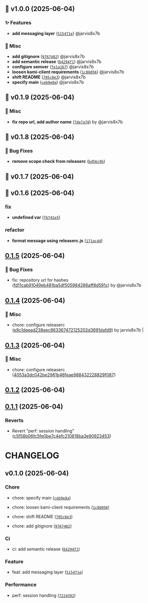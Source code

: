 ## 🚀 v1.0.0 (2025-06-04)


### ✨ Features

- **add messaging layer** ([`515471e`](dojo-messaging/commit/515471e903b19eac05e6b2a69a937f63c2b2d4b4)) @jarvis8x7b

### 🔧 Misc

- **add gitignore** ([`9767482`](dojo-messaging/commit/976748274ab54cc4b4a26a3fd2246fd3650136f2)) @jarvis8x7b
- **add semantic release** ([`64294f1`](dojo-messaging/commit/64294f1be2443ce79a40bd3f1ad88525e8ed1c10)) @jarvis8x7b
- **configure semver** ([`fe1a167`](dojo-messaging/commit/fe1a16731f33e672c7342e4c5ac0e940d90f2b00)) @jarvis8x7b
- **loosen kami-client requirements** ([`1c86056`](dojo-messaging/commit/1c86056462e3b47e17c1c283bfa78faf68dd22e4)) @jarvis8x7b
- **shift README** ([`705c8e3`](dojo-messaging/commit/705c8e33cc0c66a9f6613f09f5afa4ce2333db04)) @jarvis8x7b
- **specify main** ([`ceb9e8a`](dojo-messaging/commit/ceb9e8ae3b5dd6447aac9b6252d0729ffe46e6c3)) @jarvis8x7b

## 🚀 v0.1.9 (2025-06-04)


### 🔧 Misc

- **fix repo url, add author name** ([`7de7a78`](dojo-messaging/commit/7de7a783d502da3fecc3c3eba96a96da008a3831)) by @jarvis8x7b

## 🚀 v0.1.8 (2025-06-04)


### 🐛 Bug Fixes

- **remove scope check from releaserc** ([`bd56c9b`](dojo-messaging/commit/bd56c9b79e9e05204ca488440be5ef2677424d5c))

## 🚀 v0.1.7 (2025-06-04)

## 🚀 v0.1.6 (2025-06-04)


### fix

- **undefined var** ([`fb741e5`](dojo-messaging/commit/fb741e5fa602d0d8f095361e40f69ab2bfe91027))

### refactor

- **format message using releaserc.js** ([`171ac4d`](dojo-messaging/commit/171ac4d857454d4ad7e3265a172750a7fa29739a))

## [0.1.5](https://github.com/tensorplex-labs/dojo-messaging/compare/v0.1.4...v0.1.5) (2025-06-04)

### 🐛 Bug Fixes

* fix: repository url for hashes ([fd11cab91049eb481ba5df505984286aff8d591c](https://github.com/tensorplex-labs/dojo-messaging/commit/fd11cab91049eb481ba5df505984286aff8d591c)) by @jarvis8x7b

## [0.1.4](https://github.com/tensorplex-labs/dojo-messaging/compare/v0.1.3...v0.1.4) (2025-06-04)

### 🔧 Misc

* chore: configure releaserc ([e9c1deead238eec863367472125202d3691dafd9](/commit/e9c1deead238eec863367472125202d3691dafd9)) by jarvis8x7b |

## [0.1.3](https://github.com/tensorplex-labs/dojo-messaging/compare/v0.1.2...v0.1.3) (2025-06-04)

### 🔧 Misc

* chore: configure releaserc ([4053a3dc042be2961b46feae988432228829f087](///commit/4053a3dc042be2961b46feae988432228829f087))

## [0.1.2](https://github.com/tensorplex-labs/dojo-messaging/compare/v0.1.1...v0.1.2) (2025-06-04)

## [0.1.1](https://github.com/tensorplex-labs/dojo-messaging/compare/v0.1.0...v0.1.1) (2025-06-04)

### Reverts

* Revert "perf: session handling" ([c5f58b06fc5fe0be7c4efc210818ba3e90923453](/commit/c5f58b06fc5fe0be7c4efc210818ba3e90923453))

# CHANGELOG

## v0.1.0 (2025-06-04)

### Chore

* chore: specify main ([`ceb9e8a`](https://github.com/tensorplex-labs/dojo-messaging/commit/ceb9e8ae3b5dd6447aac9b6252d0729ffe46e6c3))

* chore: loosen kami-client requirements ([`1c86056`](https://github.com/tensorplex-labs/dojo-messaging/commit/1c86056462e3b47e17c1c283bfa78faf68dd22e4))

* chore: shift README ([`705c8e3`](https://github.com/tensorplex-labs/dojo-messaging/commit/705c8e33cc0c66a9f6613f09f5afa4ce2333db04))

* chore: add gitignore ([`9767482`](https://github.com/tensorplex-labs/dojo-messaging/commit/976748274ab54cc4b4a26a3fd2246fd3650136f2))

### Ci

* ci: add semantic release ([`64294f1`](https://github.com/tensorplex-labs/dojo-messaging/commit/64294f1be2443ce79a40bd3f1ad88525e8ed1c10))

### Feature

* feat: add messaging layer ([`515471e`](https://github.com/tensorplex-labs/dojo-messaging/commit/515471e903b19eac05e6b2a69a937f63c2b2d4b4))

### Performance

* perf: session handling ([`7224392`](https://github.com/tensorplex-labs/dojo-messaging/commit/72243923c908b805ef3613ff635f4be543fab0f6))

